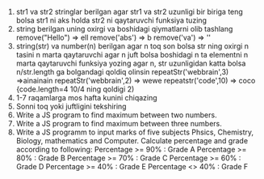 1. str1 va str2 stringlar berilgan agar str1 va str2 uzunligi bir biriga teng bolsa str1 ni aks holda str2 ni qaytaruvchi funksiya tuzing
2. string berilgan uning oxirgi va boshidagi qiymatlarni olib tashlang
   remove("Hello") => ell
   remove('abs') => b
   remove('va') => ''
3. string(str) va number(n) berilgan agar n toq son bolsa str ning oxirgi n tasini n marta qaytaruvchi agar n juft bolsa boshidagi
   n ta elementni n marta qaytaruvchi funksiya yozing agar n, str uzunligidan katta bolsa n/str.length ga bolgandagi qoldiq olinsin
   repeatStr('webbrain',3) =>ainainain
   repeatStr('webbrain',2) => wewe
   repeatstr('code',10) => coco {code.length=4 10/4 ning qoldigi 2)
4. 1-7 raqamlarga mos hafta kunini chiqazing
5. Sonni toq yoki juftligini tekshiring
6. Write a JS program to find maximum between two numbers.
7. Write a JS program to find maximum between three numbers.
8. Write a JS programm to input marks of five subjects Phsics, Chemistry, Biology, mathematics and Computer.
   Calculate percentage and grade according to following:
   Percentage >= 90% : Grade A
   Percentage >= 80% : Grade B
   Percentage >= 70% : Grade C
   Percentage >= 60% : Grade D
   Percentage >= 40% : Grade E
   Percentage <> 40% : Grade F
